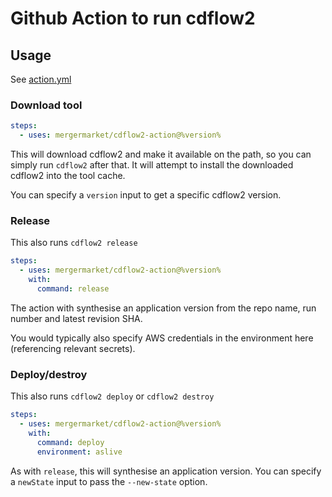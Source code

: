 # Github Action to run cdflow2

## Usage

See [action.yml](action.yml)

### Download tool

```yaml
steps:
  - uses: mergermarket/cdflow2-action@%version%
```

This will download cdflow2 and make it available on the path, so you can simply run
`cdflow2` after that. It will attempt to install the downloaded cdflow2 into the tool cache.

You can specify a `version` input to get a specific cdflow2 version.

### Release

This also runs `cdflow2 release`

```yaml
steps:
  - uses: mergermarket/cdflow2-action@%version%
    with:
      command: release
```

The action with synthesise an application version from the repo name, run number and latest revision SHA.

You would typically also specify AWS credentials in the environment here (referencing relevant secrets).

### Deploy/destroy

This also runs `cdflow2 deploy` or `cdflow2 destroy`

```yaml
steps:
  - uses: mergermarket/cdflow2-action@%version%
    with:
      command: deploy
      environment: aslive
```

As with `release`, this will synthesise an application version. You can specify a `newState` input to pass
the `--new-state` option.
